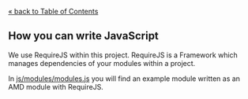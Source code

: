 [&laquo; back to Table of Contents](TOC.md)

## How you can write JavaScript

We use RequireJS within this project. RequireJS is a Framework which manages
dependencies of your modules within a project.

In [js/modules/modules.js](../js/modules/modules.js) you will find an example
module written as an AMD module with RequireJS.
